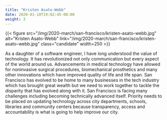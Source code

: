 ```yaml
---
title: "Kristen Asato-Webb"
date: 2020-01-10T19:02:45-08:00
weight: 3
---
```


{{< figure src="/img/2020-march/san-francisco/kristen-asato-webb.jpg"
           alt="Kristen Asato-Webb"
           link="/img/2020-march/san-francisco/kristen-asato-webb.jpg"
           class="candidate"
           width=250
           >}}

As a daughter of a software engineer, I have long understood the value of
technology. It has revolutionized not only communication but every aspect of
the world around us. Advancements in medical technology have allowed for
noninvasive surgical procedures, biomechanical prosthetics and many other
innovations which have improved quality of life and life span. San Francisco
has evolved to be home to many businesses in the tech industry which has
brought great wealth but we need to work together to tackle the disparity that
has evolved along with it. San Francisco is facing many challenges including
becoming technically advanced itself. Priority needs to be placed on updating
technology across city departments, schools, libraries and community centers
because transparency, access and accountability is what is going to help
improve our city.
